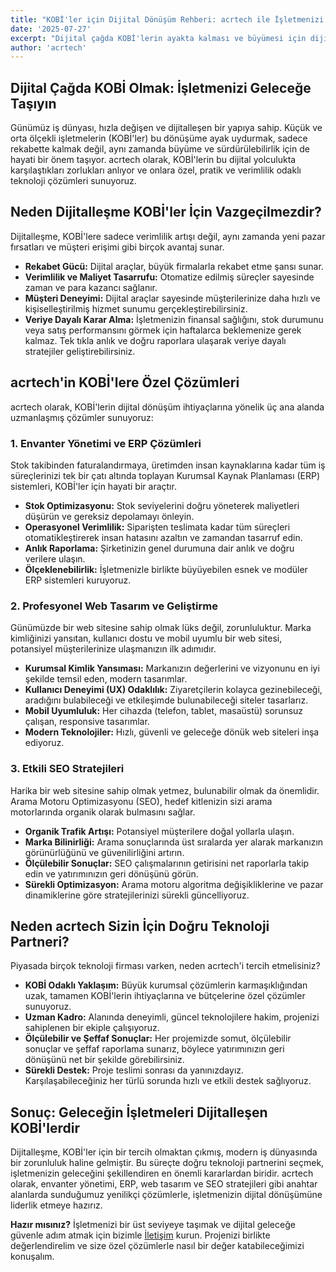 ```yaml
---
title: "KOBİ'ler için Dijital Dönüşüm Rehberi: acrtech ile İşletmenizi Geleceğe Taşıyın"
date: '2025-07-27'
excerpt: "Dijital çağda KOBİ'lerin ayakta kalması ve büyümesi için dijital dönüşüm kritik önem taşıyor. acrtech olarak, envanter yönetimi, ERP, web tasarım ve SEO çözümlerimizle işletmenizi geleceğe taşıyoruz."
author: 'acrtech'
---
```


## Dijital Çağda KOBİ Olmak: İşletmenizi Geleceğe Taşıyın

Günümüz iş dünyası, hızla değişen ve dijitalleşen bir yapıya sahip. Küçük ve orta ölçekli işletmelerin (KOBİ'ler) bu dönüşüme ayak uydurmak, sadece rekabette kalmak değil, aynı zamanda büyüme ve sürdürülebilirlik için de hayati bir önem taşıyor. acrtech olarak, KOBİ'lerin bu dijital yolculukta karşılaştıkları zorlukları anlıyor ve onlara özel, pratik ve verimlilik odaklı teknoloji çözümleri sunuyoruz.

## Neden Dijitalleşme KOBİ'ler İçin Vazgeçilmezdir?

Dijitalleşme, KOBİ'lere sadece verimlilik artışı değil, aynı zamanda yeni pazar fırsatları ve müşteri erişimi gibi birçok avantaj sunar.

* **Rekabet Gücü:** Dijital araçlar, büyük firmalarla rekabet etme şansı sunar.
* **Verimlilik ve Maliyet Tasarrufu:** Otomatize edilmiş süreçler sayesinde zaman ve para kazancı sağlanır.
* **Müşteri Deneyimi:** Dijital araçlar sayesinde müşterilerinize daha hızlı ve kişiselleştirilmiş hizmet sunumu gerçekleştirebilirsiniz.
* **Veriye Dayalı Karar Alma:** İşletmenizin finansal sağlığını, stok durumunu veya satış performansını görmek için haftalarca beklemenize gerek kalmaz. Tek tıkla anlık ve doğru raporlara ulaşarak veriye dayalı stratejiler geliştirebilirsiniz.

## acrtech'in KOBİ'lere Özel Çözümleri

acrtech olarak, KOBİ'lerin dijital dönüşüm ihtiyaçlarına yönelik üç ana alanda uzmanlaşmış çözümler sunuyoruz:

### 1. Envanter Yönetimi ve ERP Çözümleri

Stok takibinden faturalandırmaya, üretimden insan kaynaklarına kadar tüm iş süreçlerinizi tek bir çatı altında toplayan Kurumsal Kaynak Planlaması (ERP) sistemleri, KOBİ'ler için hayati bir araçtır.

* **Stok Optimizasyonu:** Stok seviyelerini doğru yöneterek maliyetleri düşürün ve gereksiz depolamayı önleyin.
* **Operasyonel Verimlilik:** Siparişten teslimata kadar tüm süreçleri otomatikleştirerek insan hatasını azaltın ve zamandan tasarruf edin.
* **Anlık Raporlama:** Şirketinizin genel durumuna dair anlık ve doğru verilere ulaşın.
* **Ölçeklenebilirlik:** İşletmenizle birlikte büyüyebilen esnek ve modüler ERP sistemleri kuruyoruz.

### 2. Profesyonel Web Tasarım ve Geliştirme

Günümüzde bir web sitesine sahip olmak lüks değil, zorunluluktur. Marka kimliğinizi yansıtan, kullanıcı dostu ve mobil uyumlu bir web sitesi, potansiyel müşterilerinize ulaşmanızın ilk adımıdır.

* **Kurumsal Kimlik Yansıması:** Markanızın değerlerini ve vizyonunu en iyi şekilde temsil eden, modern tasarımlar.
* **Kullanıcı Deneyimi (UX) Odaklılık:** Ziyaretçilerin kolayca gezinebileceği, aradığını bulabileceği ve etkileşimde bulunabileceği siteler tasarlarız.
* **Mobil Uyumluluk:** Her cihazda (telefon, tablet, masaüstü) sorunsuz çalışan, responsive tasarımlar.
* **Modern Teknolojiler:** Hızlı, güvenli ve geleceğe dönük web siteleri inşa ediyoruz.

### 3. Etkili SEO Stratejileri

Harika bir web sitesine sahip olmak yetmez, bulunabilir olmak da önemlidir. Arama Motoru Optimizasyonu (SEO), hedef kitlenizin sizi arama motorlarında organik olarak bulmasını sağlar.

* **Organik Trafik Artışı:** Potansiyel müşterilere doğal yollarla ulaşın.
* **Marka Bilinirliği:** Arama sonuçlarında üst sıralarda yer alarak markanızın görünürlüğünü ve güvenilirliğini artırın.
* **Ölçülebilir Sonuçlar:** SEO çalışmalarının getirisini net raporlarla takip edin ve yatırımınızın geri dönüşünü görün.
* **Sürekli Optimizasyon:** Arama motoru algoritma değişikliklerine ve pazar dinamiklerine göre stratejilerinizi sürekli güncelliyoruz.

## Neden acrtech Sizin İçin Doğru Teknoloji Partneri?

Piyasada birçok teknoloji firması varken, neden acrtech'i tercih etmelisiniz?

* **KOBİ Odaklı Yaklaşım:** Büyük kurumsal çözümlerin karmaşıklığından uzak, tamamen KOBİ'lerin ihtiyaçlarına ve bütçelerine özel çözümler sunuyoruz.
* **Uzman Kadro:** Alanında deneyimli, güncel teknolojilere hakim, projenizi sahiplenen bir ekiple çalışıyoruz.
* **Ölçülebilir ve Şeffaf Sonuçlar:** Her projemizde somut, ölçülebilir sonuçlar ve şeffaf raporlama sunarız, böylece yatırımınızın geri dönüşünü net bir şekilde görebilirsiniz.
* **Sürekli Destek:** Proje teslimi sonrası da yanınızdayız. Karşılaşabileceğiniz her türlü sorunda hızlı ve etkili destek sağlıyoruz.

## Sonuç: Geleceğin İşletmeleri Dijitalleşen KOBİ'lerdir

Dijitalleşme, KOBİ'ler için bir tercih olmaktan çıkmış, modern iş dünyasında bir zorunluluk haline gelmiştir. Bu süreçte doğru teknoloji partnerini seçmek, işletmenizin geleceğini şekillendiren en önemli kararlardan biridir. acrtech olarak, envanter yönetimi, ERP, web tasarım ve SEO stratejileri gibi anahtar alanlarda sunduğumuz yenilikçi çözümlerle, işletmenizin dijital dönüşümüne liderlik etmeye hazırız.

**Hazır mısınız?** İşletmenizi bir üst seviyeye taşımak ve dijital geleceğe güvenle adım atmak için bizimle [İletişim](mailto:info@acrtech.com.tr,acer.okanumut@gmail.com) kurun. Projenizi birlikte değerlendirelim ve size özel çözümlerle nasıl bir değer katabileceğimizi konuşalım.
